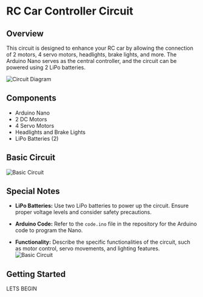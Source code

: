 # RC Car Controller Circuit

## Overview

This circuit is designed to enhance your RC car by allowing the connection of 2 motors, 4 servo motors, headlights, brake lights, and more. The Arduino Nano serves as the central controller, and the circuit can be powered using 2 LiPo batteries.


![Circuit Diagram](https://drive.google.com/uc?export=view&id=1D7e-f_eO0wC5QxllHgIn3GPRICQWfVgs)

## Components

- Arduino Nano
- 2 DC Motors
- 4 Servo Motors
- Headlights and Brake Lights
- LiPo Batteries (2)

## Basic Circuit

![Basic Circuit](https://drive.google.com/uc?export=view&id=1EVTgdhoNu6t3LeMFt3CO5bxNx8-dTpt2)

## Special Notes

- **LiPo Batteries:** Use two LiPo batteries to power up the circuit. Ensure proper voltage levels and consider safety precautions.

- **Arduino Code:** Refer to the `code.ino` file in the repository for the Arduino code to program the Nano.

- **Functionality:** Describe the specific functionalities of the circuit, such as motor control, servo movements, and lighting features.
![Basic Circuit](https://drive.google.com/uc?export=view&id=1-139HFtBF5JIbNUTxCXgfy-sBQ0Ds4UR)

## Getting Started

LETS BEGIN 

